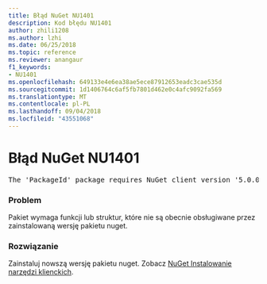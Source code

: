 ```yaml
---
title: Błąd NuGet NU1401
description: Kod błędu NU1401
author: zhili1208
ms.author: lzhi
ms.date: 06/25/2018
ms.topic: reference
ms.reviewer: anangaur
f1_keywords:
- NU1401
ms.openlocfilehash: 649133e4e6ea38ae5ece87912653eadc3cae535d
ms.sourcegitcommit: 1d1406764c6af5fb7801d462e0c4afc9092fa569
ms.translationtype: MT
ms.contentlocale: pl-PL
ms.lasthandoff: 09/04/2018
ms.locfileid: "43551068"
---
```

# <a name="nuget-error-nu1401"></a>Błąd NuGet NU1401

<pre>The 'PackageId' package requires NuGet client version '5.0.0' or above, but the current NuGet version is '4.3.0'.</pre>

### <a name="issue"></a>Problem
Pakiet wymaga funkcji lub struktur, które nie są obecnie obsługiwane przez zainstalowaną wersję pakietu nuget.

### <a name="solution"></a>Rozwiązanie
Zainstaluj nowszą wersję pakietu nuget. Zobacz [NuGet Instalowanie narzędzi klienckich](../../install-nuget-client-tools.md).